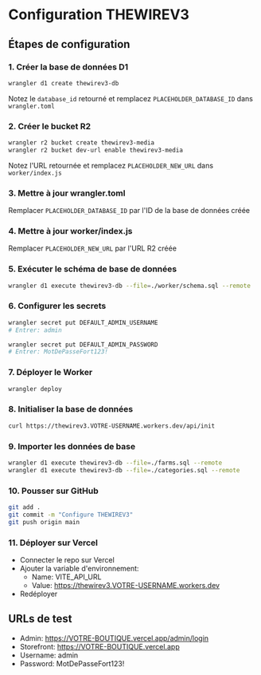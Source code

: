 # Configuration THEWIREV3

## Étapes de configuration

### 1. Créer la base de données D1
```bash
wrangler d1 create thewirev3-db
```
Notez le `database_id` retourné et remplacez `PLACEHOLDER_DATABASE_ID` dans `wrangler.toml`

### 2. Créer le bucket R2
```bash
wrangler r2 bucket create thewirev3-media
wrangler r2 bucket dev-url enable thewirev3-media
```
Notez l'URL retournée et remplacez `PLACEHOLDER_NEW_URL` dans `worker/index.js`

### 3. Mettre à jour wrangler.toml
Remplacer `PLACEHOLDER_DATABASE_ID` par l'ID de la base de données créée

### 4. Mettre à jour worker/index.js
Remplacer `PLACEHOLDER_NEW_URL` par l'URL R2 créée

### 5. Exécuter le schéma de base de données
```bash
wrangler d1 execute thewirev3-db --file=./worker/schema.sql --remote
```

### 6. Configurer les secrets
```bash
wrangler secret put DEFAULT_ADMIN_USERNAME
# Entrer: admin

wrangler secret put DEFAULT_ADMIN_PASSWORD
# Entrer: MotDePasseFort123!
```

### 7. Déployer le Worker
```bash
wrangler deploy
```

### 8. Initialiser la base de données
```bash
curl https://thewirev3.VOTRE-USERNAME.workers.dev/api/init
```

### 9. Importer les données de base
```bash
wrangler d1 execute thewirev3-db --file=./farms.sql --remote
wrangler d1 execute thewirev3-db --file=./categories.sql --remote
```

### 10. Pousser sur GitHub
```bash
git add .
git commit -m "Configure THEWIREV3"
git push origin main
```

### 11. Déployer sur Vercel
- Connecter le repo sur Vercel
- Ajouter la variable d'environnement:
  - Name: VITE_API_URL
  - Value: https://thewirev3.VOTRE-USERNAME.workers.dev
- Redéployer

## URLs de test
- Admin: https://VOTRE-BOUTIQUE.vercel.app/admin/login
- Storefront: https://VOTRE-BOUTIQUE.vercel.app
- Username: admin
- Password: MotDePasseFort123!